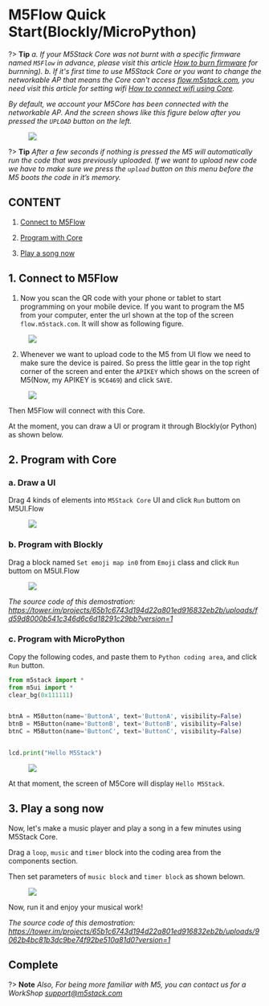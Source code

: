 # M5Flow Quick Start(Blockly/MicroPython)

?> **Tip** *a. If your M5Stack Core was not burnt with a specific firmware named `M5Flow` in advance, please visit this article [How to burn firmware](/en/related_documents/how_to_burn_firmware) for burnning). b. If it's first time to use M5Stack Core or you want to change the networkable AP that means the Core can't access [flow.m5stack.com](flow.m5stack.com), you need visit this article for setting wifi [How to connect wifi using Core](/en/related_documents/how_to_connect_wifi_using_core).*

*By default, we account your M5Core has been connected with the networkable AP. And the screen shows like this figure below after you pressed the `UPLOAD` button on the left.*

<figure>
    <img src="assets/img/getting_started_pics/m5stack_core/get_started_with_uiflow/apikey.jpg">
</figure>

?> **Tip** *After a few seconds if nothing is pressed the M5 will automatically run the code that was previously uploaded. If we want to upload new code we have to make sure we press the `upload` button on this menu before the M5 boots the code in it’s memory.*

## **CONTENT**

1. [Connect to M5Flow](#connect-to-m5flow)

2. [Program with Core](#program-with-core)

3. [Play a song now](#play-a-song-now)


## **1. Connect to M5Flow**

1. Now you scan the QR code with your phone or tablet to start programming on your mobile device. If you want to program the M5 from your computer, enter the url shown at the top of the screen `flow.m5stack.com`. It will show as following figure.

<figure>
    <img src="assets/img/getting_started_pics/m5stack_core/get_started_with_uiflow/webide.png">
</figure>

2. Whenever we want to upload code to the M5 from UI flow we need to make sure the device is paired. So press the little gear in the top right corner of the screen and enter the `APIKEY` which shows on the screen of M5(Now, my APIKEY is `9C6469`) and click `SAVE`.

<figure>
    <img src="assets/img/getting_started_pics/m5stack_core/get_started_with_uiflow/enter_apikey.gif">
</figure>

Then M5Flow will connect with this Core.

At the moment, you can draw a UI or program it through Blockly(or Python) as shown below.

## **2. Program with Core**

### a. Draw a UI

Drag 4 kinds of elements into `M5Stack Core` UI and click `Run` buttom on M5UI.Flow

<figure>
    <img src="assets/img/getting_started_pics/m5stack_core/get_started_with_uiflow/draw_ui.gif">
</figure>


### b. Program with Blockly

Drag a block named `Set emoji map in0` from `Emoji` class and click `Run` buttom on M5UI.Flow

<figure>
    <img src="assets/img/getting_started_pics/m5stack_core/get_started_with_uiflow/draw_heart.gif">
</figure>

*The source code of this demostration: https://tower.im/projects/65b1c6743d194d22a801ed916832eb2b/uploads/fd59d8000b541c346d6c6d18291c29bb?version=1*

### c. Program with MicroPython

Copy the following codes, and paste them to `Python coding area`, and click `Run` button.

```Python
from m5stack import *
from m5ui import *
clear_bg(0x111111)


btnA = M5Button(name='ButtonA', text='ButtonA', visibility=False)
btnB = M5Button(name='ButtonB', text='ButtonB', visibility=False)
btnC = M5Button(name='ButtonC', text='ButtonC', visibility=False)


lcd.print("Hello M5Stack")
```

<figure>
    <img src="assets/img/getting_started_pics/m5stack_core/get_started_with_uiflow/program_with_micropython.png">
</figure>

At that moment, the screen of M5Core will display `Hello M5Stack`.

## **3. Play a song now**

Now, let's make a music player and play a song in a few minutes using M5Stack Core.

Drag a `loop`, `music` and `timer` block into the coding area from the components section.

Then set parameters of `music block` and `timer block` as shown belown.

<figure>
    <img src="assets/img/getting_started_pics/m5stack_core/get_started_with_uiflow/play_a_song.gif">
</figure>

Now, run it and enjoy your musical work!

*The source code of this demostration: https://tower.im/projects/65b1c6743d194d22a801ed916832eb2b/uploads/9062b4bc81b3dc9be74f92be510a81d0?version=1*

## Complete

?> **Note** *Also, For being more familiar with M5, you can contact us for a WorkShop <support@m5stack.com>*
